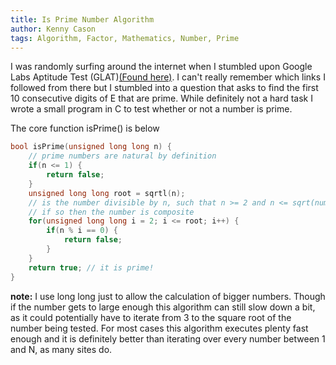 ```yaml
---
title: Is Prime Number Algorithm
author: Kenny Cason
tags: Algorithm, Factor, Mathematics, Number, Prime
---
```


I was randomly surfing around the internet when I stumbled upon Google Labs Aptitude Test (GLAT)<a href="http://cruftbox.com/blog/archives/001031.html">(Found here)</a>. I can't really remember which links I followed from there but I stumbled into a question that asks to find the first 10 consecutive digits of E that are prime. While definitely not a hard task I wrote a small program in C to test whether or not a number is prime. 

The core function isPrime() is below

```{.c .numberLines startFrom="1"}
bool isPrime(unsigned long long n) {
    // prime numbers are natural by definition
    if(n <= 1) {
        return false;
    } 
    unsigned long long root = sqrtl(n);
    // is the number divisible by n, such that n >= 2 and n <= sqrt(number)?
    // if so then the number is composite
    for(unsigned long long i = 2; i <= root; i++) {
        if(n % i == 0) {
            return false;
        }
    }
    return true; // it is prime!
}
```

<b>note:</b> I use long long just to allow the calculation of bigger numbers. Though if the number gets to large enough this algorithm can still slow down a bit, as it could potentially have to iterate from 3 to the square root of the number being tested. For most cases this algorithm executes plenty fast enough and it is definitely better than iterating over every number between 1 and N, as many sites do.



